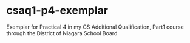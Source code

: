 # csaq1-p4-exemplar
Exemplar for Practical 4 in my CS Additional Qualification, Part1 course through the District of Niagara School Board
